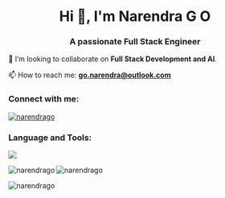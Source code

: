 <h1 align="center">Hi 👋, I'm Narendra G O</h1>
<h3 align="center">A passionate Full Stack Engineer</h3>

<!-- 🌱 I’m currently learning **image processing**.
 -->
🤝 I’m looking to collaborate on **Full Stack Development and AI**.

📫 How to reach me: **go.narendra@outlook.com**

<h3 align="left">Connect with me:</h3>
<p align="left">
<a href="https://linkedin.com/in/narendrago" target="blank"><img align="center" src="https://skillicons.dev/icons?i=linkedin" alt="narendrago"/></a>
</p>

<h3 align="left">Language and Tools:</h3>
<img src="https://skillicons.dev/icons?i=py,cpp,java,flask,fastapi,dotnet,angular,git,mysql,mongodb,azure"/>

<p><img align="left" src="https://github-readme-stats.vercel.app/api/top-langs?username=narendrago&show_icons=true&locale=en&layout=compact" alt="narendrago" /></p>

<p><img align="center" src="https://github-readme-stats.vercel.app/api?username=narendrago&show_icons=true&locale=en" alt="narendrago" /></p>

<p><img align="center" src="https://github-readme-streak-stats.herokuapp.com/?user=narendrago&" alt="narendrago" /></p>
